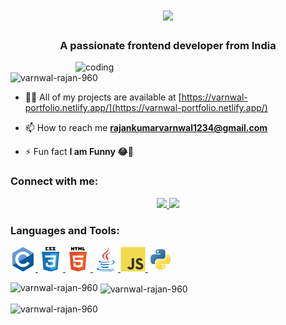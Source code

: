 

<h1 align="center">
    <img src="https://readme-typing-svg.herokuapp.com/?font=Righteous&size=35&center=true&vCenter=true&width=500&height=70&duration=4000&lines=Hi+There!+👋;+I'm+Rajan+Kumar+Varnwal!;" />
</h1>
<h3 align="center">A passionate frontend developer from India</h3>
<img align="right" alt="coding" width="400" src="https://i.pinimg.com/originals/75/e7/ef/75e7ef7aa27009befb076509382b86b8.gif" alt="">
<p align="left"> <img src="https://komarev.com/ghpvc/?username=varnwal-rajan-960&label=Profile%20views&color=0e75b6&style=flat" alt="varnwal-rajan-960" /> </p>

- 👨‍💻 All of my projects are available at [https://varnwal-portfolio.netlify.app/](https://varnwal-portfolio.netlify.app/)

- 📫 How to reach me **rajankumarvarnwal1234@gmail.com**

- ⚡ Fun fact **I am Funny 😂🤭**

<div align="center"> 
    <h3 align="left">Connect with me:</h3>
  <a href="https://www.linkedin.com/in/rajan-kumar-varnwal-82b6aa250?utm_source=share&utm_campaign=share_via&utm_content=profile&utm_medium=android_app " target="_blank">
    <img src="https://img.shields.io/badge/LinkedIn-0077B5?style=for-the-badge&logo=linkedin&logoColor=white" target="_blank" />
  </a>
  <a href="https://varnwal-portfolio.netlify.app/" target="_blank">
     <img src="https://img.shields.io/badge/Portfolio-FF5722?style=for-the-badge&logo=todoist&logoColor=white" target="_blank" /> <!-- sqlite, safari, google-chrome are other good icon options -->
  </a>
  
</div>



<h3 align="left">Languages and Tools:</h3>
<p align="left"> <a href="https://www.cprogramming.com/" target="_blank" rel="noreferrer"> <img src="https://raw.githubusercontent.com/devicons/devicon/master/icons/c/c-original.svg" alt="c" width="40" height="40"/> </a> <a href="https://www.w3schools.com/css/" target="_blank" rel="noreferrer"> <img src="https://raw.githubusercontent.com/devicons/devicon/master/icons/css3/css3-original-wordmark.svg" alt="css3" width="40" height="40"/> </a> <a href="https://www.w3.org/html/" target="_blank" rel="noreferrer"> <img src="https://raw.githubusercontent.com/devicons/devicon/master/icons/html5/html5-original-wordmark.svg" alt="html5" width="40" height="40"/> </a> <a href="https://www.java.com" target="_blank" rel="noreferrer"> <img src="https://raw.githubusercontent.com/devicons/devicon/master/icons/java/java-original.svg" alt="java" width="40" height="40"/> </a> <a href="https://developer.mozilla.org/en-US/docs/Web/JavaScript" target="_blank" rel="noreferrer"> <img src="https://raw.githubusercontent.com/devicons/devicon/master/icons/javascript/javascript-original.svg" alt="javascript" width="40" height="40"/> </a> <a href="https://www.python.org" target="_blank" rel="noreferrer"> <img src="https://raw.githubusercontent.com/devicons/devicon/master/icons/python/python-original.svg" alt="python" width="40" height="40"/> </a> </p>

<p><img align="left" src="https://github-readme-stats.vercel.app/api/top-langs?username=varnwal-rajan-960&show_icons=true&locale=en&layout=compact" alt="varnwal-rajan-960" /></p>

<p>&nbsp;<img align="center" src="https://github-readme-stats.vercel.app/api?username=varnwal-rajan-960&show_icons=true&locale=en" alt="varnwal-rajan-960" /></p>

 <p><img align="center" src="https://github-readme-streak-stats.herokuapp.com/?user=varnwal-rajan-960&" alt="varnwal-rajan-960" /></p> 





